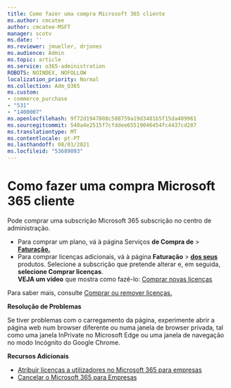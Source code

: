 ```yaml
---
title: Como fazer uma compra Microsoft 365 cliente
ms.author: cmcatee
author: cmcatee-MSFT
manager: scotv
ms.date: ''
ms.reviewer: jmueller, drjones
ms.audience: Admin
ms.topic: article
ms.service: o365-administration
ROBOTS: NOINDEX, NOFOLLOW
localization_priority: Normal
ms.collection: Adm_O365
ms.custom:
- commerce_purchase
- "531"
- "1400007"
ms.openlocfilehash: 9f72d1947808c508759a19d3481b5f15da409961
ms.sourcegitcommit: 540a4e2515f7cfddee65519046454fc4437cd287
ms.translationtype: MT
ms.contentlocale: pt-PT
ms.lasthandoff: 08/01/2021
ms.locfileid: "53689093"
---
```

# <a name="how-to-make-a-microsoft-365-purchase"></a>Como fazer uma compra Microsoft 365 cliente

Pode comprar uma subscrição Microsoft 365 subscrição no centro de administração.
  
- Para comprar um plano, vá à página Serviços **de Compra de** \> **[Faturação.](https://go.microsoft.com/fwlink/p/?linkid=868433)**
- Para comprar licenças adicionais, vá à página **Faturação** \> **[dos seus](https://go.microsoft.com/fwlink/p/?linkid=842054)** produtos. Selecione a subscrição que pretende alterar e, em seguida, **selecione Comprar licenças**.\
**VEJA um vídeo** que mostra como fazê-lo: [Comprar novas licenças](https://go.microsoft.com/fwlink/p/?linkid=2154857)
  
Para saber mais, consulte [Comprar ou remover licenças.](/microsoft-365/commerce/licenses/buy-licenses)

**Resolução de Problemas**

Se tiver problemas com o carregamento da página, experimente abrir a página web num browser diferente ou numa janela de browser privada, tal como uma janela InPrivate no Microsoft Edge ou uma janela de navegação no modo Incógnito do Google Chrome.

**Recursos Adicionais**
  
- [Atribuir licenças a utilizadores no Microsoft 365 para empresas](/microsoft-365/admin/add-users/add-users)
- [Cancelar o Microsoft 365 para Empresas](/microsoft-365/commerce/subscriptions/cancel-your-subscription)